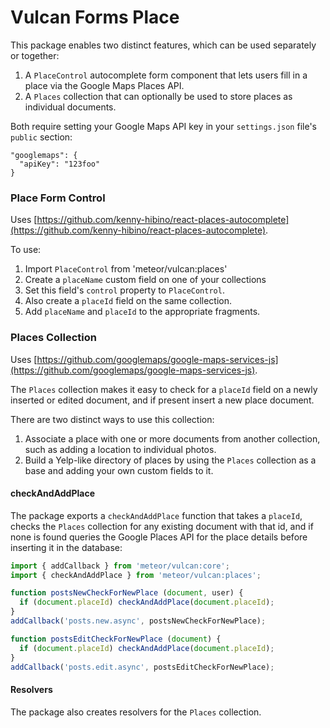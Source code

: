 # Vulcan Forms Place

This package enables two distinct features, which can be used separately or together: 

1. A `PlaceControl` autocomplete form component that lets users fill in a place via the Google Maps Places API.
2. A `Places` collection that can optionally be used to store places as individual documents.

Both require setting your Google Maps API key in your `settings.json` file's `public` section: 

```
"googlemaps": {
  "apiKey": "123foo"
}
```

### Place Form Control

Uses [https://github.com/kenny-hibino/react-places-autocomplete](https://github.com/kenny-hibino/react-places-autocomplete).

To use:

1. Import `PlaceControl` from 'meteor/vulcan:places'
2. Create a `placeName` custom field on one of your collections
3. Set this field's `control` property to `PlaceControl`. 
4. Also create a `placeId` field on the same collection.
5. Add `placeName` and `placeId` to the appropriate fragments. 

### Places Collection

Uses [https://github.com/googlemaps/google-maps-services-js](https://github.com/googlemaps/google-maps-services-js).

The `Places` collection makes it easy to check for a `placeId` field on a newly inserted or edited document, and if present insert a new place document.

There are two distinct ways to use this collection:

1. Associate a place with one or more documents from another collection, such as adding a location to individual photos.
2. Build a Yelp-like directory of places by using the `Places` collection as a base and adding your own custom fields to it. 

#### checkAndAddPlace

The package exports a `checkAndAddPlace` function that takes a `placeId`, checks the `Places` collection for any existing document with that id, and if none is found queries the Google Places API for the place details before inserting it in the database:

```js
import { addCallback } from 'meteor/vulcan:core';
import { checkAndAddPlace } from 'meteor/vulcan:places';

function postsNewCheckForNewPlace (document, user) {
  if (document.placeId) checkAndAddPlace(document.placeId);
}
addCallback('posts.new.async', postsNewCheckForNewPlace);

function postsEditCheckForNewPlace (document) {
  if (document.placeId) checkAndAddPlace(document.placeId);
}
addCallback('posts.edit.async', postsEditCheckForNewPlace);
```

#### Resolvers

The package also creates resolvers for the `Places` collection. 
